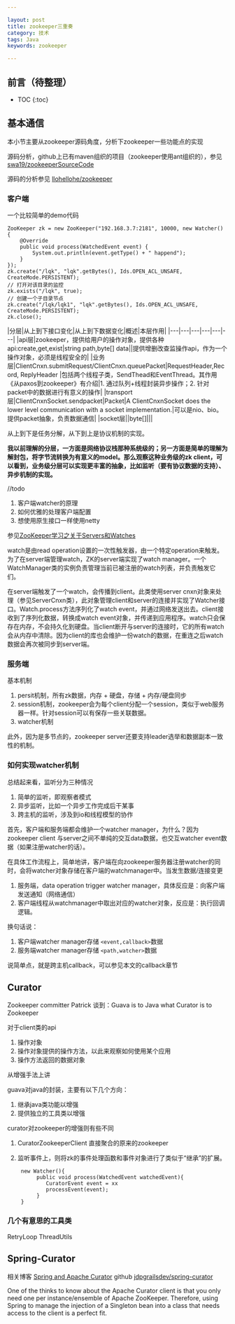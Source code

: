 ```yaml
---

layout: post
title: zookeeper三重奏
category: 技术
tags: Java
keywords: zookeeper

---
```


## 前言（待整理） 

* TOC
{:toc}


## 基本通信

本小节主要从zookeeper源码角度，分析下zookeeper一些功能点的实现

源码分析，github上已有maven组织的项目（zookeeper使用ant组织的），参见[swa19/zookeeperSourceCode](https://github.com/swa19/zookeeperSourceCode)

源码的分析参见 [llohellohe/zookeeper](https://github.com/llohellohe/zookeeper/blob/master/docs/overview.md)

### 客户端

一个比较简单的demo代码

	ZooKeeper zk = new ZooKeeper("192.168.3.7:2181", 10000, new Watcher() {
		@Override
		public void process(WatchedEvent event) {
			System.out.println(event.getType() + " happend");
		}
	});
	zk.create("/lqk", "lqk".getBytes(), Ids.OPEN_ACL_UNSAFE, CreateMode.PERSISTENT);
	// 打开对该目录的监控
	zk.exists("/lqk", true);
	// 创建一个子目录节点
	zk.create("/lqk/lqk1", "lqk".getBytes(), Ids.OPEN_ACL_UNSAFE, CreateMode.PERSISTENT);
	zk.close();
	

|分层|从上到下接口变化|从上到下数据变化|概述|本层作用|
|---|---|---|---|---|---|
|api层|zookeeper，提供给用户的操作对象，提供各种api:create,get,exist|string path,byte[] data||提供增删改查监操作api，作为一个操作对象，必须是线程安全的|
|业务层|ClientCnxn.submitRequest/ClientCnxn.queuePacket|RequestHeader,Record, ReplyHeader |包括两个线程子类，SendThead和EventThread。其作用《从paxos到zookeeper》有介绍|1. 通过队列+线程封装异步操作；2. 针对packet中的数据进行有意义的操作|
|transport 层|ClientCnxnSocket.sendpacket|Packet|A ClientCnxnSocket does the lower level communication with a socket implementation.|可以是nio、bio。提供packet抽象，负责数据通信|
|socket层||byte[]|||

从上到下是任务分解，从下到上是协议机制的实现。

**我以前理解的分层，一方面是网络协议栈那种系统级的；另一方面是简单的理解为解封包，将字节流转换为有意义的model。那么观察这种业务级的zk client，可以看到，业务级分层可以实现更丰富的抽象，比如监听（要有协议数据的支持）、异步机制的实现。**


//todo

1. 客户端watcher的原理
2. 如何优雅的处理客户端配置
3. 想使用原生接口一样使用netty


参见[ZooKeeper学习之关于Servers和Watches](http://damacheng009.iteye.com/blog/2085002)

watch是由read operation设置的一次性触发器，由一个特定operation来触发。为了在server端管理watch，ZK的server端实现了watch manager。一个WatchManager类的实例负责管理当前已被注册的watch列表，并负责触发它们。

在server端触发了一个watch，会传播到client。此类使用server cnxn对象来处理（参见ServerCnxn类），此对象管理client和server的连接并实现了Watcher接口。Watch.process方法序列化了watch event，并通过网络发送出去。client接收到了序列化数据，转换成watch event对象，并传递到应用程序。watch只会保存在内存，不会持久化到硬盘。当client断开与server的连接时，它的所有watch会从内存中清除。因为client的库也会维护一份watch的数据，在重连之后watch数据会再次被同步到server端。

### 服务端

基本机制

1. persit机制，所有zk数据，内存 + 硬盘，存储 + 内存/硬盘同步
2. session机制，zookeeper会为每个client分配一个session，类似于web服务器一样。针对session可以有保存一些关联数据。
3. watcher机制

此外，因为是多节点的，zookeeper server还要支持leader选举和数据副本一致性的机制。

### 如何实现watcher机制

总结起来看，监听分为三种情况

1. 简单的监听，即观察者模式
2. 异步监听，比如一个异步工作完成后干某事
3. 跨主机的监听，涉及到io和线程模型的协作

首先，客户端和服务端都会维护一个watcher manager，为什么？因为zookeeper client 与server之间不单纯的交互data数据，也交互watcher event数据（如果注册watcher的话）。

在具体工作流程上，简单地讲，客户端在向zookeeper服务器注册watcher的同时，会将watcher对象存储在客户端的watchmanager中。当发生数据/连接变更

1. 服务端，data operation trigger watcher manager，具体反应是：向客户端发送通知（网络通信）
2. 客户端线程从watchmanager中取出对应的watcher对象，反应是：执行回调逻辑。

换句话说：

1. 客户端watcher manager存储 `<event,callback>`数据
2. 服务端watcher manager存储 `<path,watcher>`数据

说简单点，就是跨主机callback，可以参见本文的callback章节


## Curator

Zookeeper committer Patrick 谈到：Guava is to Java what Curator is to Zookeeper

对于client类的api

1. 操作对象
2. 操作对象提供的操作方法，以此来观察如何使用某个应用
3. 操作方法返回的数据对象


从增强手法上讲

guava对java的封装，主要有以下几个方向：

1. 继承java类功能以增强
2. 提供独立的工具类以增强


curator对zookeeper的增强则有些不同

1. CuratorZookeeperClient 直接聚合的原来的zookeeper
2. 监听事件上，则将zk的事件处理函数和事件对象进行了类似于“继承”的扩展。

		new Watcher(){
			 public void process(WatchedEvent watchedEvent){
                CuratorEvent event = xx
                processEvent(event);
             }
		}
			
### 几个有意思的工具类

RetryLoop
ThreadUtils

## Spring-Curator

相关博客 [Spring and Apache Curator](http://jdpgrailsdev.github.io/blog/2014/02/19/spring_curator.html) github [jdpgrailsdev/spring-curator](https://github.com/jdpgrailsdev/spring-curator)

One of the thinks to know about the Apache Curator client is that you only need one per instance/ensemble of Apache ZooKeeper. Therefore, using Spring to manage the injection of a Singleton bean into a class that needs access to the client is a perfect fit. 

